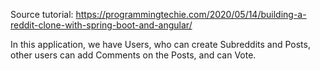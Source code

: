 Source tutorial: https://programmingtechie.com/2020/05/14/building-a-reddit-clone-with-spring-boot-and-angular/

In this application, we have Users, who can create Subreddits and Posts, other users can add Comments on the Posts, and can Vote. 
